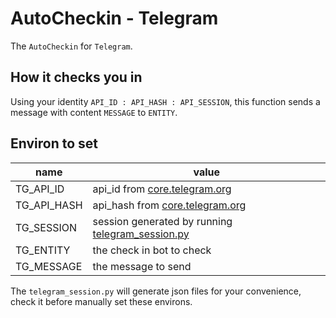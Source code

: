 # AutoCheckin - Telegram

The `AutoCheckin` for `Telegram`. 

## How it checks you in

Using your identity `API_ID : API_HASH : API_SESSION`, this function sends a message with content `MESSAGE` to `ENTITY`.

## Environ to set

|name|value|
|-|-|
|TG_API_ID|api_id from [core.telegram.org](https://core.telegram.org/api/obtaining_api_id) |
|TG_API_HASH|api_hash from [core.telegram.org](https://core.telegram.org/api/obtaining_api_id) |
|TG_SESSION|session generated by running [telegram_session.py](../utility/telegram_session.py) |
|TG_ENTITY|the check in bot to check |
|TG_MESSAGE|the message to send | 

The `telegram_session.py` will generate json files for your convenience, check it before manually set these environs.
